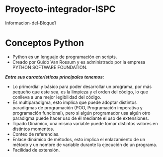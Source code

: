 # Proyecto-integrador-ISPC
Informacion-del-Bloque1

# Conceptos Python

* Python es un lenguaje de programación en scripts.
* Creado por Guido Van Rossum y es administrado por la empresa PYTHON SOFTWARE FOUNDATION.


***Entre sus características principales tenemos:***

* Lo primordial y básico para poder desarrollar un programa, por más pequeño que este sea, es la limpieza y el orden del código, lo que conlleva a una mejor legibilidad del código.
* Es multiparadigma, esto implica que puede adoptar distintos paradigmas de programación (POO, Programación imperativa y programación funcional), pero si algún programador usa algún otro paradigma puede hacer uso de él mediante el uso de extensiones.
* Tipado Dinámico, una misma variable puede tomar distintos valores en distintos momentos.
* Conteo de referencias.
* Enlace dinámico de métodos, esto implica el enlazamiento de un método y un nombre de variable durante la ejecución de un programa.
* Facilidad de extensión.
